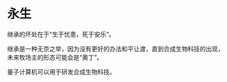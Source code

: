 # 永生

继承的坏处在于“生于忧患，死于安乐”。

继承是一种无奈之举，因为没有更好的办法和平让渡，直到合成生物科技的出现，未来牧场主的形态可能会是“奧丁”。

量子计算机可以用于研发合成生物科技。
